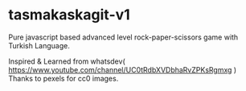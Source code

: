 # tasmakaskagit-v1
Pure javascript based advanced level rock-paper-scissors game with Turkish Language.

Inspired & Learned from whatsdev( https://www.youtube.com/channel/UC0tRdbXVDbhaRvZPKsRgmxg )
Thanks to pexels for cc0 images.
